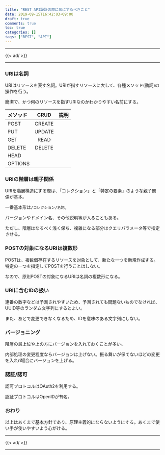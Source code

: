 ```yaml
---
title: "REST API設計の際に気にするべきこと"
date: 2019-09-15T16:42:03+09:00
draft: true
comments: true
toc: true
categories: []
tags: ["REST", "API"]
---
```


<!--more-->

---

{{< ad/ >}}

---

### URIは名詞

URIはリソースを表す名詞。URIが指すリソースに大して、各種メソッド(動詞)の操作を行う。

簡潔で、かつ何のリソースを指すURIなのかわかりやすい名前にする。

|メソッド|CRUD|説明|
|:--|:-:|:-:|
|POST|CREATE||
|PUT|UPDATE||
|GET|READ||
|DELETE|DELETE||
|HEAD|||
|OPTIONS|||

### URIの階層は親子関係

URIを階層構造にする際は、「コレクション」と「特定の要素」のような親子関係が基本。

一番基本形は`/コレクション/名詞`。

バージョンやドメイン名、その他説明等が入ることもある。

ただし、階層はなるべく浅く保ち、複雑になる部分はクエリパラメータ等で指定させる。

### POSTの対象になるURIは複数形

POSTは、複数個存在するリソースを対象として、新たな一つを新規作成する。特定の一つを指定してPOSTを行うことはしない。

なので、原則POSTの対象になるURIは名詞の複数形になる。

### URIに含むIDの扱い

連番の数字などは予測されやすいため、予測されても問題ないものでなければ、UUID等のランダム文字列にするとよい。

また、あとで変更できなくなるため、IDを意味のある文字列にしない。

### バージョニング

階層の最上位や上の方にバージョンを入れておくことが多い。

内部処理の変更程度ならバージョンは上げない。振る舞いが保てないほどの変更を入れri場合にバージョンを上げる。

### 認証/認可

認可プロトコルはOAuth2を利用する。

認証プロトコルはOpenIDが有名。

### おわり

以上はあくまで基本方針であり、原理主義的にならないようにする。あくまで使い手が使いやすいよう心がける。

---

{{< ad/ >}}

---
